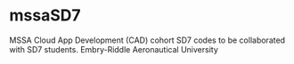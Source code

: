 # mssaSD7
MSSA Cloud App Development (CAD) cohort SD7 codes to be collaborated with SD7 students.
Embry-Riddle Aeronautical University
